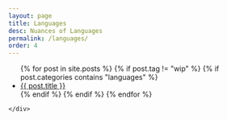 ```yaml
---
layout: page
title: Languages
desc: Nuances of Languages
permalink: /languages/
order: 4
---
```


<div class="container index-container">
    <div class="row">        
        <div class="col s12 complete-div">
            <ul>
            {%  for post in site.posts %}
                {% if post.tag != "wip" %}
                {% if post.categories contains "languages" %}
                <li class="post-title-li"><a class="post-title" href="{{post.url | prepend:site.baseurl }}" > {{ post.title }}</a></li>
                {% endif %}
                {% endif %}
            {% endfor %}
            </ul>
        </div>
        
    </div>
</div>